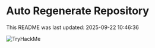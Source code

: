 # Auto Regenerate Repository

This README was last updated: 2025-09-22 10:46:36

 ![TryHackMe](https://tryhackme.com/badge/533634)